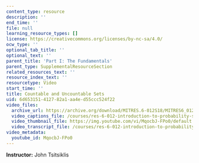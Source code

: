 ```yaml
---
content_type: resource
description: ''
end_time: ''
file: null
learning_resource_types: []
license: https://creativecommons.org/licenses/by-nc-sa/4.0/
ocw_type: ''
optional_tab_title: ''
optional_text: ''
parent_title: 'Part I: The Fundamentals'
parent_type: SupplementalResourceSection
related_resources_text: ''
resource_index_text: ''
resourcetype: Video
start_time: ''
title: Countable and Uncountable Sets
uid: 6d653151-4127-82a1-aa4e-d55ccc524f22
video_files:
  archive_url: https://archive.org/download/MITRES.6-012S18/MITRES6_012S18_S01-08_300k.mp4
  video_captions_file: /courses/res-6-012-introduction-to-probability-spring-2018/fe6a388ba4225574b93d11c1d7fdc266_MqocbJ-FPo0.vtt
  video_thumbnail_file: https://img.youtube.com/vi/MqocbJ-FPo0/default.jpg
  video_transcript_file: /courses/res-6-012-introduction-to-probability-spring-2018/f02ad8d9ec48b80be9fa3dd31fc9c3e3_MqocbJ-FPo0.pdf
video_metadata:
  youtube_id: MqocbJ-FPo0
---
```


**Instructor:** John Tsitsiklis

